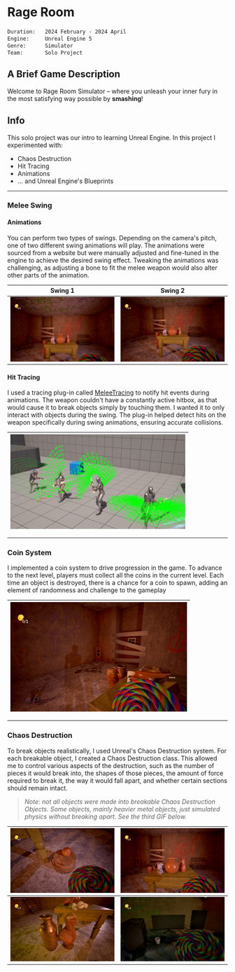 # Rage Room
```
Duration:   2024 February - 2024 April
Engine:     Unreal Engine 5
Genre:      Simulator
Team:       Solo Project
```
## A Brief Game Description
Welcome to Rage Room Simulator – where you unleash your inner fury in the most satisfying way possible by **smashing**!

## Info
This solo project was our intro to learning Unreal Engine. In this project I experimented with:
- Chaos Destruction
- Hit Tracing
- Animations
- ... and Unreal Engine's Blueprints

---

###  Melee Swing

#### Animations

You can perform two types of swings. Depending on the camera's pitch, one of two different swing animations will play. The animations were sourced from a website but were manually adjusted and fine-tuned in the engine to achieve the desired swing effect. Tweaking the animations was challenging, as adjusting a bone to fit the melee weapon would also alter other parts of the animation.

|Swing 1|Swing 2|
|---|---|
|<img src="../Images/rageroom_swing.gif"/>|<img src="../Images/rageroom_swing(1).gif" />|

#### Hit Tracing
I used a tracing plug-in called [MeleeTracing](https://www.unrealengine.com/marketplace/en-US/product/melee-trace) to notify hit events during animations. The weapon couldn't have a constantly active hitbox, as that would cause it to break objects simply by touching them. I wanted it to only interact with objects during the swing. The plug-in helped detect hits on the weapon specifically during swing animations, ensuring accurate collisions.


|<img src="../Images/Meleetracing.png " width="400"/>|
|---|

---

### Coin System
I implemented a coin system to drive progression in the game. To advance to the next level, players must collect all the coins in the current level. Each time an object is destroyed, there is a chance for a coin to spawn, adding an element of randomness and challenge to the gameplay

|<img src="../Images/rageroom_coinpickup.gif"/>|
|---|

---

### Chaos Destruction
To break objects realistically, I used Unreal's Chaos Destruction system. For each breakable object, I created a Chaos Destruction class. This allowed me to control various aspects of the destruction, such as the number of pieces it would break into, the shapes of those pieces, the amount of force required to break it, the way it would fall apart, and whether certain sections should remain intact.

> *Note: not all objects were made into breakable Chaos Destruction Objects. Some objects, mainly heavier metal objects, just simulated physics without breaking apart. See the third GIF below.*

|<img src="../Images/rageroom_smashapples.gif" width="400"/> | <img src="../Images/rageroom_smashvases.gif" width="400"/> |
|---|---|
|<img src="../Images/rageroom_smashstatue.gif" width="400"/> | <img src="../Images/rageroom_smashcomputer.gif" width="400"/>|


